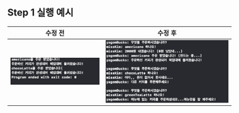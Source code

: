 ## Step 1 실행 예시
| 수정 전 | 수정 후 |
|:--:|:--:|
| ![image](CodeStarterCamp_Week3/Step1.png) | ![image](CodeStarterCamp_Week3/Step1_Change.png) |
